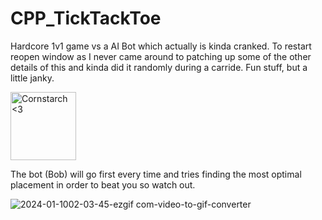 # CPP_TickTackToe

Hardcore 1v1 game vs a AI Bot which actually is kinda cranked. To restart reopen window as I never came around to patching up some of the other details of this and kinda did it randomly during a carride. Fun stuff, but a little janky.

<img src="https://github.com/Kingerthanu/CPP_TickTackToe/assets/76754592/b0558bf9-b9ea-422d-974e-028d4a4bede7" alt="Cornstarch <3" width="105" height="109">

 The bot (Bob) will go first every time and tries finding the most optimal placement in order to beat you so watch out.

![2024-01-1002-03-45-ezgif com-video-to-gif-converter](https://github.com/Kingerthanu/CPP_TickTackToe/assets/76754592/56038512-5d2c-4439-8aed-18fd1516af54)
